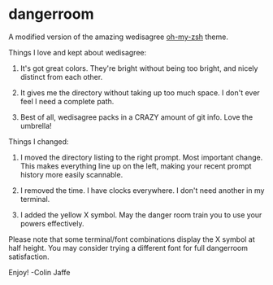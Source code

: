 # dangerroom

A modified version of the amazing wedisagree [oh-my-zsh](https://github.com/robbyrussell/oh-my-zsh) theme.

Things I love and kept about wedisagree:

1. It's got great colors.
  They're bright without being too bright, and nicely distinct
  from each other.

2. It gives me the directory without taking up too much space.
  I don't ever feel I need a complete path.

3. Best of all, wedisagree packs in a CRAZY amount of git info.
  Love the umbrella!


Things I changed:

1. I moved the directory listing to the right prompt.
  Most important change. This makes everything line up on the
  left, making your recent prompt history more easily scannable.

2. I removed the time.
  I have clocks everywhere. I don't need another in my terminal.

3. I added the yellow X symbol.
  May the danger room train you to use your powers effectively.

Please note that some terminal/font combinations display the X
symbol at half height. You may consider trying a different font
for full dangerroom satisfaction.

Enjoy!
-Colin Jaffe
